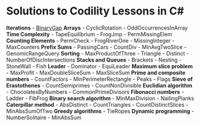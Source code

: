 Solutions to Codility Lessons in C#
=======================
**Iterations**
	- [BinaryGap](https://app.codility.com/programmers/lessons/1-iterations/binary_gap/)
**Arrays**
	- CyclicRotation
	- OddOccurrencesInArray
**Time Complexity**
	- TapeEquilibrium
	- FrogJmp
	- PermMissingElem
**Counting Elements**
	- PermCheck
	- FrogRiverOne
	- MissingInteger
	- MaxCounters
**Prefix Sums**
	- PassingCars
	- CountDiv
	- MinAvgTwoSlice
	- GenomicRangeQuery
**Sorting**
	- MaxProductOfThree
	- Triangle
	- Distinct
	- NumberOfDiscIntersections
**Stacks and Queues**
	- Brackets
	- Nesting
	- StoneWall
	- Fish
**Leader**
	- Dominator
	- EquiLeader
**Maximum slice problem**
	- MaxProfit
	- MaxDoubleSliceSum
	- MaxSliceSum
**Prime and composite numbers**
	- CountFactors
	- MinPerimeterRectangle
	- Peaks
	- Flags
**Sieve of Erastothenes**
	- CountSemiprimes
	- CountNonDivisible
**Euclidian algorithm**
	- ChocolatesByNumbers
	- CommonPrimeDivisors
**Fibonacci numbers**
	- Ladder
	- FibFrog
**Binary search algorithm**
	- MinMaxDivision
	- NailingPlanks
**Caterpillar method**
	- AbsDistinct
	- CountTriangles
	- CountDistinctSlices
	- MinAbsSumOfTwo
**Greedy algorithms**
	- TieRopes
**Dynamic programming**
	- NumberSolitaire
	- MinAbsSum